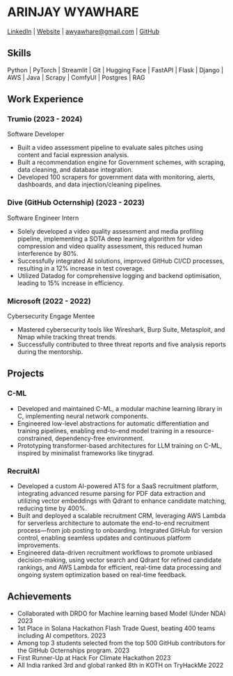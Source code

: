 # ARINJAY WYAWHARE

[LinkedIn](https://www.linkedin.com/in/arinjay-wyawhare) | [Website](https://jaywyawhare-github-io.vercel.app/) | awyawhare@gmail.com | [GitHub](https://github.com/jaywyawhare)

## Skills
Python | PyTorch | Streamlit | Git | Hugging Face | FastAPI | Flask | Django | AWS | Java | Scrapy | ComfyUI | Postgres | RAG

## Work Experience

### Trumio (2023 - 2024)
Software Developer
- Built a video assessment pipeline to evaluate sales pitches using content and facial expression analysis.
- Built a recommendation engine for Government schemes, with scraping, data cleaning, and database integration.
- Developed 100 scrapers for government data with monitoring, alerts, dashboards, and data injection/cleaning pipelines.

### Dive (GitHub Octernship) (2023 - 2023)
Software Engineer Intern
- Solely developed a video quality assessment and media profiling pipeline, implementing a SOTA deep learning algorithm for video compression and video quality assessment, this reduced human interference by 80%.
- Successfully integrated AI solutions, improved GitHub CI/CD processes, resulting in a 12% increase in test coverage.
- Utilized Datadog for comprehensive logging and backend optimisation, leading to 15% increase in efficiency.

### Microsoft (2022 - 2022)
Cybersecurity Engage Mentee
- Mastered cybersecurity tools like Wireshark, Burp Suite, Metasploit, and Nmap while tracking threat trends.
- Successfully contributed to three threat reports and five analysis reports during the mentorship.

## Projects

### C-ML
- Developed and maintained C-ML, a modular machine learning library in C, implementing neural network components.
- Engineered low-level abstractions for automatic differentiation and training pipelines, enabling end-to-end model training in a resource-constrained, dependency-free environment.
- Prototyping transformer-based architectures for LLM training on C-ML, inspired by minimalist frameworks like tinygrad.

### RecruitAI
- Developed a custom AI-powered ATS for a SaaS recruitment platform, integrating advanced resume parsing for PDF data extraction and utilizing vector embeddings with Qdrant to enhance candidate matching, reducing time by 400%.
- Built and deployed a scalable recruitment CRM, leveraging AWS Lambda for serverless architecture to automate the end-to-end recruitment process—from job posting to onboarding. Integrated GitHub for version control, enabling seamless updates and continuous platform improvements.
- Engineered data-driven recruitment workflows to promote unbiased decision-making, using vector search and Qdrant for refined candidate rankings, and AWS Lambda for efficient, real-time data processing and ongoing system optimization based on real-time feedback.

## Achievements
- Collaborated with DRDO for Machine learning based Model (Under NDA) 2023
- 1st Place in Solana Hackathon Flash Trade Quest, beating 400 teams including AI competitors. 2023
- Among top 3 students selected from the top 500 GitHub contributors for the GitHub Octernships program. 2023
- First Runner-Up at Hack For Climate Hackathon 2023
- All India ranked 3rd and global ranked 8th in KOTH on TryHackMe 2022
